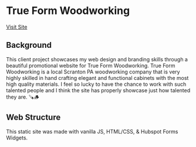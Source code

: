 # True Form Woodworking
[Visit Site](https://www.trueformscranton.com)

## Background
This client project showcases my web design and branding skills through a beautiful promotional website for True Form Woodworking. True Form Woodworking is a local Scranton PA woodworking company that is very highly skilled in hand crafting elegant and functional cabinets with the most high quality materials. I feel so lucky to have the chance to work with such talented people and I think the site has properly showcase just how talented they are. 🪚🪵

## Web Structure
This static site was made with vanilla JS, HTML/CSS, & Hubspot Forms Widgets.


